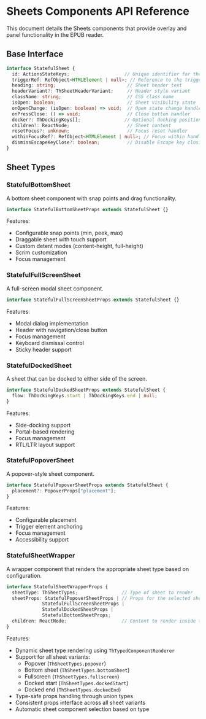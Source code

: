 # Sheets Components API Reference

This document details the Sheets components that provide overlay and panel functionality in the EPUB reader.

## Base Interface

```typescript
interface StatefulSheet {
  id: ActionsStateKeys;                    // Unique identifier for the sheet
  triggerRef: RefObject<HTMLElement | null>; // Reference to the trigger element
  heading: string;                          // Sheet header text
  headerVariant?: ThSheetHeaderVariant;     // Header style variant
  className: string;                        // CSS class name
  isOpen: boolean;                          // Sheet visibility state
  onOpenChange: (isOpen: boolean) => void;  // Open state change handler
  onPressClose: () => void;                 // Close button handler
  docker?: ThDockingKeys[];                // Optional docking positions
  children?: ReactNode;                     // Sheet content
  resetFocus?: unknown;                     // Focus reset handler
  withinFocusRef?: RefObject<HTMLElement | null>; // Focus within handler
  dismissEscapeKeyClose?: boolean;          // Disable Escape key closing
}
```

## Sheet Types

### StatefulBottomSheet

A bottom sheet component with snap points and drag functionality.

```typescript
interface StatefulBottomSheetProps extends StatefulSheet {}
```

Features:
- Configurable snap points (min, peek, max)
- Draggable sheet with touch support
- Custom detent modes (content-height, full-height)
- Scrim customization
- Focus management

### StatefulFullScreenSheet

A full-screen modal sheet component.

```typescript
interface StatefulFullScreenSheetProps extends StatefulSheet {}
```

Features:
- Modal dialog implementation
- Header with navigation/close button
- Focus management
- Keyboard dismissal control
- Sticky header support

### StatefulDockedSheet

A sheet that can be docked to either side of the screen.

```typescript
interface StatefulDockedSheetProps extends StatefulSheet {
  flow: ThDockingKeys.start | ThDockingKeys.end | null;
}
```

Features:
- Side-docking support
- Portal-based rendering
- Focus management
- RTL/LTR layout support

### StatefulPopoverSheet

A popover-style sheet component.

```typescript
interface StatefulPopoverSheetProps extends StatefulSheet {
  placement?: PopoverProps["placement"];
}
```

Features:
- Configurable placement
- Trigger element anchoring
- Focus management
- Accessibility support

### StatefulSheetWrapper

A wrapper component that renders the appropriate sheet type based on configuration.

```typescript
interface StatefulSheetWrapperProps {
  sheetType: ThSheetTypes;                // Type of sheet to render
  sheetProps: StatefulPopoverSheetProps | // Props for the selected sheet type
             StatefulFullScreenSheetProps |
             StatefulDockedSheetProps |
             StatefulBottomSheetProps;
  children: ReactNode;                    // Content to render inside the sheet
}
```

Features:
- Dynamic sheet type rendering using `ThTypedComponentRenderer`
- Support for all sheet variants:
  - Popover (`ThSheetTypes.popover`)
  - Bottom sheet (`ThSheetTypes.bottomSheet`)
  - Fullscreen (`ThSheetTypes.fullscreen`)
  - Docked start (`ThSheetTypes.dockedStart`)
  - Docked end (`ThSheetTypes.dockedEnd`)
- Type-safe props handling through union types
- Consistent props interface across all sheet variants
- Automatic sheet component selection based on type